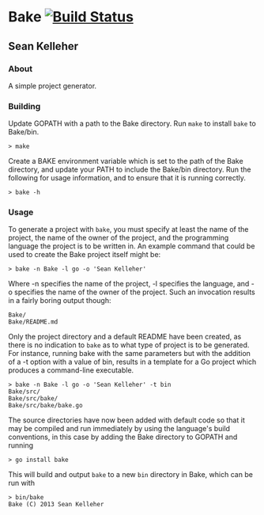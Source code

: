 Bake [![Build Status](https://travis-ci.org/eZanmoto/Bake.png?branch=master)](https://travis-ci.org/eZanmoto/Bake)
====

Sean Kelleher
-------------

### About

A simple project generator.

### Building

Update GOPATH with a path to the Bake directory. Run `make` to install `bake` to
Bake/bin.

    > make

Create a BAKE environment variable which is set to the path of the Bake
directory, and update your PATH to include the Bake/bin directory. Run the
following for usage information, and to ensure that it is running correctly.

    > bake -h

### Usage

To generate a project with `bake`, you must specify at least the name of the
project, the name of the owner of the project, and the programming language the
project is to be written in. An example command that could be used to create the
Bake project itself might be:

    > bake -n Bake -l go -o 'Sean Kelleher'

Where -n specifies the name of the project, -l specifies the language, and -o
specifies the name of the owner of the project. Such an invocation results in a
fairly boring output though:

    Bake/
    Bake/README.md

Only the project directory and a default README have been created, as there is
no indication to `bake` as to what type of project is to be generated. For
instance, running bake with the same parameters but with the addition of a -t
option with a value of bin, results in a template for a Go project which
produces a command-line executable.

    > bake -n Bake -l go -o 'Sean Kelleher' -t bin
    Bake/src/
    Bake/src/bake/
    Bake/src/bake/bake.go

The source directories have now been added with default code so that it may be
compiled and run immediately by using the language's build conventions, in this
case by adding the Bake directory to GOPATH and running

    > go install bake

This will build and output `bake` to a new `bin` directory in Bake, which can be
run with

    > bin/bake
    Bake (C) 2013 Sean Kelleher
